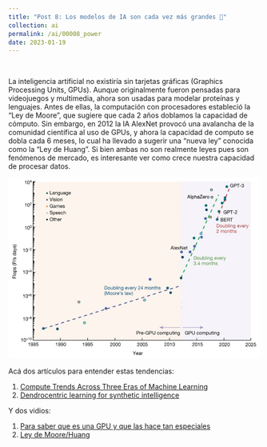 ```yaml
---
title: "Post 8: Los modelos de IA son cada vez más grandes 💸"
collection: ai
permalink: /ai/00008_power
date: 2023-01-19
---
```


&nbsp;


La inteligencia artificial no existiría sin tarjetas gráficas (Graphics Processing Units, GPUs). Aunque originalmente fueron pensadas para videojuegos y multimedia, ahora son usadas para modelar proteínas y lenguajes. Antes de ellas, la computación con procesadores estableció la “Ley de Moore”, que sugiere que cada 2 años doblamos la capacidad de cómputo. Sin embargo, en 2012 la IA AlexNet provocó una avalancha de la comunidad científica al uso de GPUs, y ahora la capacidad de computo se dobla cada 6 meses, lo cual ha llevado a sugerir una “nueva ley” conocida como la “Ley de Huang”. Si bien ambas no son realmente leyes pues son fenómenos de mercado, es interesante ver como crece nuestra capacidad de procesar datos. 

![img](/images/ai/00009_power.jpg)

Acá dos artículos para entender estas tendencias:
1. [Compute Trends Across Three Eras of Machine Learning](https://arxiv.org/abs/2202.05924)
2. [Dendrocentric learning for synthetic intelligence](https://www.nature.com/articles/s41586-022-05340-6)

Y dos vidios:
1. [Para saber que es una GPU y que las hace tan especiales](https://youtu.be/C_wSHKG8_fg)
2. [Ley de Moore/Huang](https://youtu.be/Jlbxj182bhg)

